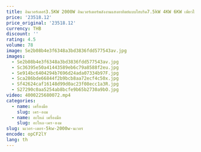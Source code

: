 ```yaml
---
title: อินเวอร์เตอร์3.5KW 2000W อินเวอร์เตอร์พลังงานแสงอาทิตย์แบบไฮบริด7.5kW 4KW 6KW เพียวไซน์เวฟ5KW 3kW 2kw
price: '23518.12'
price_original: '23518.12'
currency: THB
discount: ''
rating: 4.5
volume: 78
image: Se2b08b4e3f6348a3bd3836fdd577543av.jpg
images:
  - Se2b08b4e3f6348a3bd3836fdd577543av.jpg
  - Sc36395e50a41443589eb6c79a8588f2eu.jpg
  - Se914bc6404294b7696d24ada07334b97F.jpg
  - Sca286bde66844f2b9bcb8aa72ecf4c50x.jpg
  - Sf42624caf16148d99d0ac23f08ecc1a3R.jpg
  - S27290c0aa5254ab8bcfe9b65b2730a9bO.jpg
video: 4000225680072.mp4
categories:
  - name: เครื่องมือ
    slug: เคร-องม
  - name: อะไหล่ เครื่องมือ
    slug: อะไหล-เคร-องม
slug: นเวอร-เตอร-5kw-2000w-นเวอร
encode: opCF2lY
lang: th
---
```

  